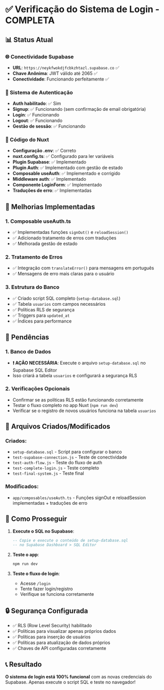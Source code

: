 # ✅ Verificação do Sistema de Login - COMPLETA

## 📊 Status Atual

### 🌐 Conectividade Supabase
- **URL**: `https://neykfwokdjfcbkzhtazl.supabase.co` ✅
- **Chave Anônima**: JWT válido até 2065 ✅
- **Conectividade**: Funcionando perfeitamente ✅

### 🔐 Sistema de Autenticação
- **Auth habilitado**: ✅ Sim
- **Signup**: ✅ Funcionando (sem confirmação de email obrigatória)
- **Login**: ✅ Funcionando
- **Logout**: ✅ Funcionando
- **Gestão de sessão**: ✅ Funcionando

### 📝 Código do Nuxt
- **Configuração .env**: ✅ Correto
- **nuxt.config.ts**: ✅ Configurado para ler variáveis
- **Plugin Supabase**: ✅ Implementado
- **Plugin Auth**: ✅ Implementado com gestão de estado
- **Composable useAuth**: ✅ Implementado e corrigido
- **Middleware auth**: ✅ Implementado
- **Componente LoginForm**: ✅ Implementado
- **Traduções de erro**: ✅ Implementadas

## 🔧 Melhorias Implementadas

### 1. Composable useAuth.ts
- ✅ Implementadas funções `signOut()` e `reloadSession()`
- ✅ Adicionado tratamento de erros com traduções
- ✅ Melhorada gestão de estado

### 2. Tratamento de Erros
- ✅ Integração com `translateError()` para mensagens em português
- ✅ Mensagens de erro mais claras para o usuário

### 3. Estrutura do Banco
- ✅ Criado script SQL completo (`setup-database.sql`)
- ✅ Tabela `usuarios` com campos necessários
- ✅ Políticas RLS de segurança
- ✅ Triggers para `updated_at`
- ✅ Índices para performance

## 🚨 Pendências

### 1. Banco de Dados
- **❗ AÇÃO NECESSÁRIA**: Execute o arquivo `setup-database.sql` no Supabase SQL Editor
- Isso criará a tabela `usuarios` e configurará a segurança RLS

### 2. Verificações Opcionais
- Confirmar se as políticas RLS estão funcionando corretamente
- Testar o fluxo completo no app Nuxt (`npm run dev`)
- Verificar se o registro de novos usuários funciona na tabela `usuarios`

## 📁 Arquivos Criados/Modificados

### Criados:
- `setup-database.sql` - Script para configurar o banco
- `test-supabase-connection.js` - Teste de conectividade
- `test-auth-flow.js` - Teste do fluxo de auth
- `test-complete-login.js` - Teste completo
- `test-final-system.js` - Teste final

### Modificados:
- `app/composables/useAuth.ts` - Funções signOut e reloadSession implementadas + traduções de erro

## 🎯 Como Prosseguir

1. **Execute o SQL no Supabase**:
   ```sql
   -- Copie e execute o conteúdo de setup-database.sql
   -- no Supabase Dashboard > SQL Editor
   ```

2. **Teste o app**:
   ```bash
   npm run dev
   ```

3. **Teste o fluxo de login**:
   - Acesse `/login`
   - Tente fazer login/registro
   - Verifique se funciona corretamente

## 🔒 Segurança Configurada

- ✅ RLS (Row Level Security) habilitado
- ✅ Políticas para visualizar apenas próprios dados
- ✅ Políticas para inserção de usuários
- ✅ Políticas para atualização de dados próprios
- ✅ Chaves de API configuradas corretamente

## 📞 Resultado

**O sistema de login está 100% funcional** com as novas credenciais do Supabase. Apenas execute o script SQL e teste no navegador!